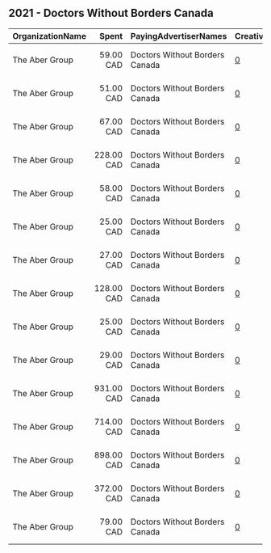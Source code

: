 ## 2021 - Doctors Without Borders Canada 
|OrganizationName|Spent|PayingAdvertiserNames|CreativeUrls|Impressions|Genders|AgeBrackets|CountryCodes|BillingAddresses|CandidateBallotInformation|
|:---|---:|:---|:---|---:|:---|:---|:---|:---|:---|
|The Aber Group|59.00 CAD|Doctors Without Borders Canada|[0](https://www.snap.com/political-ads/asset/857335056b56d528044607495bbe7c3b247dadbb1cab02cf0b88fe16779c9be2?mediaType=jpg)|7,230||18+|canada|"608-120 Eglinton Avenue East,Toronto,M4P1E2,CA"||
|The Aber Group|51.00 CAD|Doctors Without Borders Canada|[0](https://www.snap.com/political-ads/asset/0475d96e203c013393eb8d0e7a3c8cc17a92f1bee3e7ba28020741e420bbb7e8?mediaType=mp4)|7,712||18+|canada|"608-120 Eglinton Avenue East,Toronto,M4P1E2,CA"||
|The Aber Group|67.00 CAD|Doctors Without Borders Canada|[0](https://www.snap.com/political-ads/asset/2fa8b174681ed03b5bb55db2054b43a53d485b599fc74744f99d4955e51c7542?mediaType=jpg)|8,656||18+|canada|"608-120 Eglinton Avenue East,Toronto,M4P1E2,CA"||
|The Aber Group|228.00 CAD|Doctors Without Borders Canada|[0](https://www.snap.com/political-ads/asset/48ad8ad5ffb7a839256817c9e806fcb4a057f99ae2ead05508d548a87e1f58ec?mediaType=png)|39,764||18+|canada|"608-120 Eglinton Avenue East,Toronto,M4P1E2,CA"||
|The Aber Group|58.00 CAD|Doctors Without Borders Canada|[0](https://www.snap.com/political-ads/asset/e0009ccd11a0bc1bff37343602dd36dbe68919b5143bbf62f45ecbc7adb28e76?mediaType=jpg)|7,313||18+|canada|"608-120 Eglinton Avenue East,Toronto,M4P1E2,CA"||
|The Aber Group|25.00 CAD|Doctors Without Borders Canada|[0](https://www.snap.com/political-ads/asset/4ba7137c2e805d11c60a05241b4b52cd50aa7e6a788ba94231b65c1632d59d39?mediaType=jpg)|3,670||18+|canada|"608-120 Eglinton Avenue East,Toronto,M4P1E2,CA"||
|The Aber Group|27.00 CAD|Doctors Without Borders Canada|[0](https://www.snap.com/political-ads/asset/3a32c2a54f2b240af1bd571565edf44299ef727212386304b7db8c7fbe49883b?mediaType=jpg)|3,560||18+|canada|"608-120 Eglinton Avenue East,Toronto,M4P1E2,CA"||
|The Aber Group|128.00 CAD|Doctors Without Borders Canada|[0](https://www.snap.com/political-ads/asset/18fd033b42dd63be39abe80105c87c7dadde67159147fcdb81f53ddec54b89e3?mediaType=mp4)|18,540||18+|canada|"608-120 Eglinton Avenue East,Toronto,M4P1E2,CA"||
|The Aber Group|25.00 CAD|Doctors Without Borders Canada|[0](https://www.snap.com/political-ads/asset/60671c107671890c43d69ae6db5e723c10378ad69e6d3143f58c25bee40cbe36?mediaType=jpg)|3,755||18+|canada|"608-120 Eglinton Avenue East,Toronto,M4P1E2,CA"||
|The Aber Group|29.00 CAD|Doctors Without Borders Canada|[0](https://www.snap.com/political-ads/asset/c009cb16815bab0b4065300676c4c6c6227fb63087aade60aaaa7d25e8cc381e?mediaType=jpg)|3,616||18+|canada|"608-120 Eglinton Avenue East,Toronto,M4P1E2,CA"||
|The Aber Group|931.00 CAD|Doctors Without Borders Canada|[0](https://www.snap.com/political-ads/asset/c20f44b491607d41079f6d0f6f45b3c52aab8fbb2bf9f5be46b0f6e0d8025114?mediaType=jpg)|136,399||18+|canada|"608-120 Eglinton Avenue East,Toronto,M4P1E2,CA"||
|The Aber Group|714.00 CAD|Doctors Without Borders Canada|[0](https://www.snap.com/political-ads/asset/e192933bcd1f147271587b2a63df669297a9e7211b8c1d0cfecdf63e6e804d4e?mediaType=png)|116,591||18+|canada|"608-120 Eglinton Avenue East,Toronto,M4P1E2,CA"||
|The Aber Group|898.00 CAD|Doctors Without Borders Canada|[0](https://www.snap.com/political-ads/asset/75a43a1bf9f6d539f606d97f0657ff07fde7fdc5863b0f2338e107251c97529f?mediaType=png)|166,491||18+|canada|"608-120 Eglinton Avenue East,Toronto,M4P1E2,CA"||
|The Aber Group|372.00 CAD|Doctors Without Borders Canada|[0](https://www.snap.com/political-ads/asset/dc8840599acd1d383e91c51bf8d5e7764316d889b36610656d89a62201871031?mediaType=jpg)|73,268||18+|canada|"608-120 Eglinton Avenue East,Toronto,M4P1E2,CA"||
|The Aber Group|79.00 CAD|Doctors Without Borders Canada|[0](https://www.snap.com/political-ads/asset/83032d6d5a6a3ae4b24a6fdf24a5bbf505c172c8a52114e77fa860b88ba59a20?mediaType=jpg)|8,733||18+|canada|"608-120 Eglinton Avenue East,Toronto,M4P1E2,CA"||
